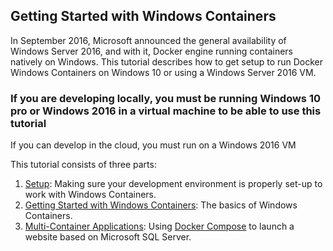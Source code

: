 ﻿## Getting Started with Windows Containers

In September 2016, Microsoft announced the general availability of Windows Server 2016, and with it, Docker engine running containers natively on Windows. This tutorial describes how to get setup to run Docker Windows Containers on Windows 10 or using a Windows Server 2016 VM.

### If you are developing locally, you must be running Windows 10 pro or Windows 2016 in a virtual machine to be able to use this tutorial
If you can develop in the cloud, you must run on a Windows 2016 VM


This tutorial consists of three parts:

1. [Setup](Setup.md "Setup"): Making sure your development environment is properly set-up to work with Windows Containers.
2. [Getting Started with Windows Containers](WindowsContainers.md "Getting Started with Windows Containers"): The basics of Windows Containers.
3. [Multi-Container Applications](MultiContainerApp.md "Multi-Container Applications"): Using [Docker Compose](https://docker.github.io/compose/ "Docker Compose") to launch a website based on Microsoft SQL Server.
